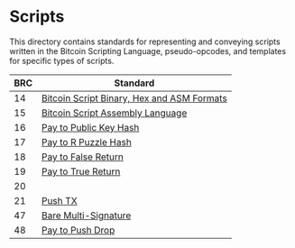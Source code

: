 # Scripts

This directory contains standards for representing and conveying scripts written in the Bitcoin Scripting Language, pseudo-opcodes, and templates for specific types of scripts.

BRC  | Standard
-----|------------------
14   | [Bitcoin Script Binary, Hex and ASM Formats](./0014.md)
15   | [Bitcoin Script Assembly Language](./0015.md)
16   | [Pay to Public Key Hash](./0016.md)
17   | [Pay to R Puzzle Hash](./0017.md)
18   | [Pay to False Return](./0018.md)
19   | [Pay to True Return](./0019.md)
20   |
21   | [Push TX](./0021.md)
47   | [Bare Multi-Signature](./0047.md)
48   | [Pay to Push Drop](./0048.md)
